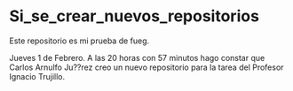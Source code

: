 # Si_se_crear_nuevos_repositorios
Este repositorio es mi prueba de fueg.

Jueves 1 de Febrero. A las 20 horas con 57 minutos hago constar que Carlos Arnulfo Ju??rez creo un nuevo repositorio para la tarea del Profesor Ignacio Trujillo.